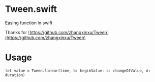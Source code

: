 # Tween.swift
Easing function in swift

Thanks for [https://github.com/zhangxinxu/Tween](https://github.com/zhangxinxu/Tween)

# Usage
```
let value = Tween.linear(time, b: beginValue: c: changeOfValue, d: duration)
```
